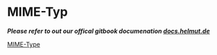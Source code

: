 # MIME-Typ

***Please refer to out our offical gitbook documenation [docs.helmut.de](https://docs.helmut.de/helmut4-releases)***

[MIME-Type](https://docs.helmut.de/helmut4-releases/helmut4-components/helmutco/projects/mime-type)
